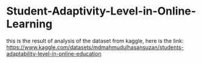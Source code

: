 # Student-Adaptivity-Level-in-Online-Learning
this is the result of analysis of the dataset from kaggle, here is the link: https://www.kaggle.com/datasets/mdmahmudulhasansuzan/students-adaptability-level-in-online-education
